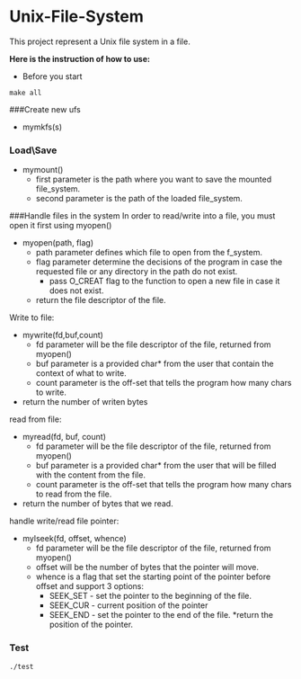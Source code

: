 # Unix-File-System


This project represent a Unix file system in a file.

**Here is the instruction of how to use:**

- Before you start

<div dir='ltr'>

    make all


</div>


###Create new ufs

* mymkfs(s)


### Load\Save
* mymount()
  * first parameter is the path where you want to save the mounted file_system.
  * second parameter is the path of the loaded file_system.




###Handle files in the system
In order to read/write into a file, you must open it first using  myopen()
* myopen(path, flag)
  * path parameter defines which file to open from the f_system.
  * flag parameter determine the decisions of the program in case the requested file or any directory in the path do not exist.
    * pass O_CREAT flag to the function to open a new file in case it does not exist.
  * return the file descriptor of the file.

Write to file:
* mywrite(fd,buf,count)
  * fd parameter will be the file descriptor of the file, returned from myopen()
  * buf parameter is a provided char* from the user that contain the context of what to write.
  * count parameter is the off-set that tells the program how many chars to write.
* return the number of writen bytes

read from file:

* myread(fd, buf, count)
  * fd parameter will be the file descriptor of the file, returned from myopen()
  * buf parameter is a provided char* from the user that will be filled with the content from the file.
  * count parameter is the off-set that tells the program how many chars to read from the file.
* return the number of bytes that we read.

handle write/read file pointer:

* mylseek(fd, offset, whence)
  * fd parameter will be the file descriptor of the file, returned from myopen()
  * offset will be the number of bytes that the pointer will move.
  * whence is a flag that set the starting point of the pointer before offset and support  3 options:
    * SEEK_SET - set the pointer to the beginning of the file.
    * SEEK_CUR - current position of the pointer
    * SEEK_END - set the pointer to the end of the file.
  *return the position of the pointer.
### Test 
<div dir='ltr'>

    ./test


</div>